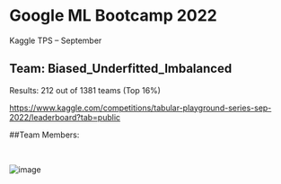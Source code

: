# Google ML Bootcamp 2022
Kaggle TPS – September 

## Team: Biased_Underfitted_Imbalanced

Results: 212 out of 1381 teams (Top 16%)

https://www.kaggle.com/competitions/tabular-playground-series-sep-2022/leaderboard?tab=public

##Team Members:
 
 


 

![image](https://user-images.githubusercontent.com/82787004/193903906-74f6aa89-27c8-480c-a3d5-d9f32f44b6c4.png)
